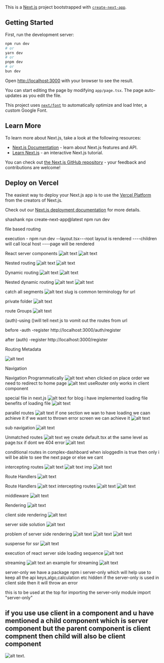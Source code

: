 This is a [Next.js](https://nextjs.org/) project bootstrapped with [`create-next-app`](https://github.com/vercel/next.js/tree/canary/packages/create-next-app).

## Getting Started

First, run the development server:

```bash
npm run dev
# or
yarn dev
# or
pnpm dev
# or
bun dev
```

Open [http://localhost:3000](http://localhost:3000) with your browser to see the result.

You can start editing the page by modifying `app/page.tsx`. The page auto-updates as you edit the file.

This project uses [`next/font`](https://nextjs.org/docs/basic-features/font-optimization) to automatically optimize and load Inter, a custom Google Font.

## Learn More

To learn more about Next.js, take a look at the following resources:

- [Next.js Documentation](https://nextjs.org/docs) - learn about Next.js features and API.
- [Learn Next.js](https://nextjs.org/learn) - an interactive Next.js tutorial.

You can check out [the Next.js GitHub repository](https://github.com/vercel/next.js/) - your feedback and contributions are welcome!

## Deploy on Vercel

The easiest way to deploy your Next.js app is to use the [Vercel Platform](https://vercel.com/new?utm_medium=default-template&filter=next.js&utm_source=create-next-app&utm_campaign=create-next-app-readme) from the creators of Next.js.

Check out our [Next.js deployment documentation](https://nextjs.org/docs/deployment) for more details.






shashank
 npx create-next-app@latest
 npm run dev

file based routing

 execution - npm run dev --layout.tsx---root layout is rendered ----children will call local host ----page will be rendered 


 React server components 
 ![alt text](image.png)
 ![alt text](image-1.png)

 Nested routing 
 ![alt text](image-2.png)
 ![alt text](image-3.png)

 Dynamic routing
 ![alt text](image-4.png)
 ![alt text](image-5.png)

 Nested dynamic routing
 ![alt text](image-6.png)
 ![alt text](image-7.png)


 catch all segments 
 ![alt text](image-8.png)
 slug is common terminology for url

 private folder 
 ![alt text](image-9.png)

 route Groups
 ![alt text](image-10.png)

 (auth)-using ()will tell next js to vomit out the routes from url

 before -auth -register 
 http://localhost:3000/auth/register 

 after   (auth) -register 
 http://localhost:3000/register 

 Routing Metadata

![alt text](image-11.png)

Navigation



Navigation Programmatically
![alt text](image-12.png)
when clicked on place order we need to redirect to home page
![alt text](image-13.png)
useRouter only works in client component


special file in next.js 
![alt text](image-14.png)
for blog i have implemented loading file 
benefits of loading file 
![alt text](image-15.png)


parallel routes
![alt text](image-16.png)
if one section we wan to have loading we caan achieve it if we want to thrown error screen we can achieve it
![alt text](image-17.png)

sub navigation 
![alt text](image-18.png)

Unmatched routes 
![alt text](image-19.png)
we create default.tsx at the same level as page.tsx if dont we 404 error 
![alt text](image-20.png)

conditional routes 
in complex-dashboard when isloggedIn  is true then only i will be able to see the next page or else we cant 

intercepting routes
![alt text](image-21.png)
![alt text](image-22.png)
imp 
![alt text](image-23.png)

Route Handlers
![alt text](image-24.png)

Route Handlers
![alt text](image-24.png)
intercepting routes
![alt text](image-21.png)
![alt text](image-22.png)

middleware
![alt text](image-25.png)

Rendering 
![alt text](image-26.png)

client side rendering
![alt text](image-27.png)

server side solution 
![alt text](image-28.png)

problem of server side rendering
![alt text](image-29.png)
![alt text](image-30.png)
![alt text](image-31.png)

suspense for ssr
![alt text](image-32.png)

execution of react server side loading sequence
![alt text](image-33.png)

streaming
![alt text](image-34.png)
an example for streaming 
![alt text](image-35.png)

server-only
we have a package npm i server-only which will help use to keep all the api keys,algo,calculation etc hidden if the server-only is used in client side then it will throw an error 

this is to be used at the top for importing the server-only module
import "server-only"

## if you use use client in a component and u have mentioned a child component which is server component but the parent component is client compnent then child will also be client component 
![alt text](image-36.png).